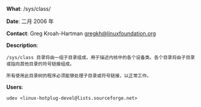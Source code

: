 **What**: /sys/class/

**Date**: 二月 2006 年

**Contact**: Greg Kroah-Hartman <gregkh@linuxfoundation.org>

**Description**:

    /sys/class 目录将由一组子目录组成，用于描述内核中的各个设备类。各个目录将由子目录或指向其他目录的符号链接组成。

    所有使用此目录树的程序必须能够处理子目录或符号链接，以正常工作。

**Users**:

    udev <linux-hotplug-devel@lists.sourceforge.net>